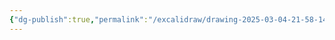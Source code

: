 ```yaml
---
{"dg-publish":true,"permalink":"/excalidraw/drawing-2025-03-04-21-58-14-excalidraw/","tags":["excalidraw"],"noteIcon":"","created":"2025-03-04T21:58:15.000+03:00","updated":"2025-03-08T19:31:37.798+03:00"}
---
```

<style> .container {font-family: sans-serif; text-align: center;} .button-wrapper button {z-index: 1;height: 40px; width: 100px; margin: 10px;padding: 5px;} .excalidraw .App-menu_top .buttonList { display: flex;} .excalidraw-wrapper { height: 800px; margin: 50px; position: relative;} :root[dir="ltr"] .excalidraw .layer-ui__wrapper .zen-mode-transition.App-menu_bottom--transition-left {transform: none;} </style><script src="https://cdn.jsdelivr.net/npm/react@17/umd/react.production.min.js"></script><script src="https://cdn.jsdelivr.net/npm/react-dom@17/umd/react-dom.production.min.js"></script><script type="text/javascript" src="https://cdn.jsdelivr.net/npm/@excalidraw/excalidraw@0/dist/excalidraw.production.min.js"></script><div id="Drawing_2025-03-04_2158.14.excalidraw.md"></div><script>(function(){const InitialData={"type":"excalidraw","version":2,"source":"https://github.com/zsviczian/obsidian-excalidraw-plugin/releases/tag/2.8.3","elements":[{"id":"yO2H9VGP_EtBN7f-SRZNA","type":"rectangle","x":-205.15234375,"y":-103.7265625,"width":183.4296875,"height":122.5859375,"angle":0,"strokeColor":"#1e1e1e","backgroundColor":"transparent","fillStyle":"solid","strokeWidth":2,"strokeStyle":"solid","roughness":1,"opacity":100,"groupIds":[],"frameId":null,"index":"a0","roundness":{"type":3},"seed":2130982091,"version":21,"versionNonce":1548409605,"isDeleted":false,"boundElements":[{"id":"Lh6v1AJz4BizTHX-4ncj6","type":"arrow"}],"updated":1741114701638,"link":null,"locked":false},{"id":"Lh6v1AJz4BizTHX-4ncj6","type":"arrow","x":-11.984375,"y":-34.453125,"width":158.62109375,"height":161.265625,"angle":0,"strokeColor":"#1e1e1e","backgroundColor":"transparent","fillStyle":"solid","strokeWidth":2,"strokeStyle":"solid","roughness":1,"opacity":100,"groupIds":[],"frameId":null,"index":"a1","roundness":{"type":2},"seed":1025649067,"version":23,"versionNonce":1457723301,"isDeleted":false,"boundElements":null,"updated":1741114701638,"link":null,"locked":false,"points":[[0,0],[158.62109375,-161.265625]],"lastCommittedPoint":null,"startBinding":{"elementId":"yO2H9VGP_EtBN7f-SRZNA","focus":0.7190841346486829,"gap":9.73828125,"fixedPoint":null},"endBinding":null,"startArrowhead":null,"endArrowhead":"arrow","elbowed":false},{"id":"nH0AsjXlM-hE7lIfPEh3i","type":"ellipse","x":139.62109375,"y":-300.3984375,"width":235.62890625,"height":100.4453125,"angle":0,"strokeColor":"#1e1e1e","backgroundColor":"transparent","fillStyle":"solid","strokeWidth":2,"strokeStyle":"solid","roughness":1,"opacity":100,"groupIds":[],"frameId":null,"index":"a2","roundness":{"type":2},"seed":975917675,"version":35,"versionNonce":1421488933,"isDeleted":false,"boundElements":null,"updated":1741114703680,"link":null,"locked":false},{"id":"Z_AYMT9PBTeupgir296Nb","type":"image","x":167.04246741310163,"y":-114.05859375,"width":554.4385026737967,"height":360,"angle":0,"strokeColor":"transparent","backgroundColor":"transparent","fillStyle":"solid","strokeWidth":2,"strokeStyle":"solid","roughness":1,"opacity":100,"groupIds":[],"frameId":null,"index":"a3","roundness":null,"seed":1861783275,"version":64,"versionNonce":1599456741,"isDeleted":false,"boundElements":null,"updated":1741114719480,"link":null,"locked":false,"status":"pending","fileId":"d2b8de474af11d06e97d4c39bdec8aebfe2907de","scale":[1,1],"crop":null},{"id":"jUrk1VH4","type":"text","x":300,"y":260,"width":238.8998260498047,"height":25,"angle":0,"strokeColor":"#1e1e1e","backgroundColor":"transparent","fillStyle":"solid","strokeWidth":2,"strokeStyle":"solid","roughness":1,"opacity":100,"groupIds":[],"frameId":null,"index":"a4","roundness":null,"seed":1519479147,"version":39,"versionNonce":2051298251,"isDeleted":false,"boundElements":null,"updated":1741114739720,"link":null,"locked":false,"text":"лютый компресс викенда","rawText":"лютый компресс викенда","fontSize":20,"fontFamily":5,"textAlign":"left","verticalAlign":"top","containerId":null,"originalText":"лютый компресс викенда","autoResize":true,"lineHeight":1.25}],"appState":{"theme":"dark","viewBackgroundColor":"#ffffff","currentItemStrokeColor":"#1e1e1e","currentItemBackgroundColor":"transparent","currentItemFillStyle":"solid","currentItemStrokeWidth":2,"currentItemStrokeStyle":"solid","currentItemRoughness":1,"currentItemOpacity":100,"currentItemFontFamily":5,"currentItemFontSize":20,"currentItemTextAlign":"left","currentItemStartArrowhead":null,"currentItemEndArrowhead":"arrow","currentItemArrowType":"round","scrollX":292.50518286363365,"scrollY":542.1441949012996,"zoom":{"value":0.662143},"currentItemRoundness":"round","gridSize":20,"gridStep":5,"gridModeEnabled":true,"gridColor":{"Bold":"rgba(217, 217, 217, 0.5)","Regular":"rgba(230, 230, 230, 0.5)"},"currentStrokeOptions":null,"frameRendering":{"enabled":true,"clip":true,"name":true,"outline":true},"objectsSnapModeEnabled":false,"activeTool":{"type":"selection","customType":null,"locked":false,"lastActiveTool":null}},"files":{}};InitialData.scrollToContent=true;App=()=>{const e=React.useRef(null),t=React.useRef(null),[n,i]=React.useState({width:void 0,height:void 0});return React.useEffect(()=>{i({width:t.current.getBoundingClientRect().width,height:t.current.getBoundingClientRect().height});const e=()=>{i({width:t.current.getBoundingClientRect().width,height:t.current.getBoundingClientRect().height})};return window.addEventListener("resize",e),()=>window.removeEventListener("resize",e)},[t]),React.createElement(React.Fragment,null,React.createElement("div",{className:"excalidraw-wrapper",ref:t},React.createElement(ExcalidrawLib.Excalidraw,{ref:e,width:n.width,height:n.height,initialData:InitialData,viewModeEnabled:!0,zenModeEnabled:!0,gridModeEnabled:!1})))},excalidrawWrapper=document.getElementById("Drawing_2025-03-04_2158.14.excalidraw.md");ReactDOM.render(React.createElement(App),excalidrawWrapper);})();</script>